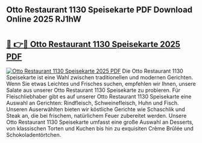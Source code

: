 ## Otto Restaurant 1130 Speisekarte PDF Download Online 2025 RJ1hW

# <h2><a href="http://gc8ieb.nevu.top/?p=Otto+Restaurant+1130+Speisekarte">🔗 👉🔴 Otto Restaurant 1130 Speisekarte 2025 PDF</a></h2>

[![Otto Restaurant 1130 Speisekarte 2025 PDF](https://i.imgur.com/dBaPXMq.png)](http://gc8ieb.nevu.top/?p=Otto+Restaurant+1130+Speisekarte)
Die Otto Restaurant 1130 Speisekarte ist eine Wahl zwischen traditionellen und modernen Gerichten. Wenn Sie etwas Leichtes und Frisches suchen, empfehlen wir Ihnen, unsere Salate aus unserer Otto Restaurant 1130 Speisekarte zu probieren. Für Fleischliebhaber gibt es auf unserer Otto Restaurant 1130 Speisekarte eine Auswahl an Gerichten: Rindfleisch, Schweinefleisch, Huhn und Fisch. Unseren Auserwählten bieten wir köstliche Gerichte wie Schaschlik und Steak an, die bei frischem, natürlichem Feuer zubereitet werden. Unsere Otto Restaurant 1130 Speisekarte umfasst eine große Auswahl an Desserts, von klassischen Torten und Kuchen bis hin zu exquisiten Crème Brûlée und Schokoladentörtchen.
